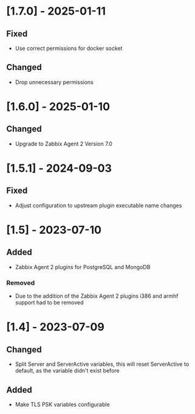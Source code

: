 # [1.7.0] - 2025-01-11

## Fixed

- Use correct permissions for docker socket

## Changed

- Drop unnecessary permissions

# [1.6.0] - 2025-01-10

## Changed

- Upgrade to Zabbix Agent 2 Version 7.0

# [1.5.1] - 2024-09-03

## Fixed

- Adjust configuration to upstream plugin executable name changes

# [1.5] - 2023-07-10

## Added

- Zabbix Agent 2 plugins for PostgreSQL and MongoDB

### Removed

- Due to the addition of the Zabbix Agent 2 plugins i386 and armhf support had to be removed

# [1.4] - 2023-07-09

## Changed

- Split Server and ServerActive variables, this will reset ServerActive to default, as the variable didn't exist before

## Added

- Make TLS PSK variables configurable
